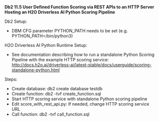 **Db2 11.5 User Defined Function Scoring via REST APIs to an HTTP Server Hosting an H2O Driverless AI Python Scoring Pipeline**

Db2 Setup:
- DBM CFG parameter PYTHON_PATH needs to be set (e.g. PYTHON_PATH=/bin/python3)

H2O Driverless AI Python Runtime Setup:
- See documentation describing how to run a standalone Python Scoring Pipeline with the example HTTP scoring service: http://docs.h2o.ai/driverless-ai/latest-stable/docs/userguide/scoring-standalone-python.html

Steps:
- Create database: db2 create database testdb
- Create function: db2 -tvf create_function.sql
- Start HTTP scoring service with standalone Python scoring pipeline
- Edit score_with_rest_api.py: If needed, change HTTP scoring service URL
- Call function:   db2 -tvf call_function.sql

